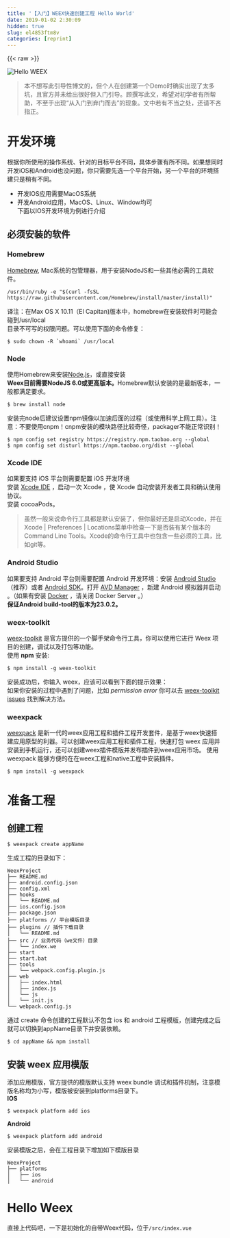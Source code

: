 ```yaml
---
title: '【入门】WEEX快速创建工程 Hello World' 
date: 2019-01-02 2:30:09
hidden: true
slug: el4853ftm8v
categories: [reprint]
---
```


{{< raw >}}

                    
<p><span class="img-wrap"><img data-src="/img/remote/1460000010984860" src="https://static.alili.tech/img/remote/1460000010984860" alt="Hello WEEX" title="Hello WEEX" style="cursor: pointer; display: inline;"></span></p>
<blockquote><p>本不想写此引导性博文的，但个人在创建第一个Demo时确实出现了太多坑，且官方并未给出很好但入门引导。顾撰写此文，希望对初学者有所帮助，不至于出现“从入门到弃门而去”的现象。文中若有不当之处，还请不吝指正。</p></blockquote>
<h1 id="articleHeader0">开发环境</h1>
<p>根据你所使用的操作系统、针对的目标平台不同，具体步骤有所不同。如果想同时开发iOS和Android也没问题，你只需要先选一个平台开始，另一个平台的环境搭建只是稍有不同。</p>
<ul>
<li>开发IOS应用需要MacOS系统</li>
<li>开发Android应用，MacOS、Linux、Window均可<br>下面以IOS开发环境为例进行介绍</li>
</ul>
<h2 id="articleHeader1">必须安装的软件</h2>
<h3 id="articleHeader2">Homebrew</h3>
<p><a href="http://brew.sh/" rel="nofollow noreferrer" target="_blank">Homebrew</a>, Mac系统的包管理器，用于安装NodeJS和一些其他必需的工具软件。</p>
<div class="widget-codetool" style="display:none;">
      <div class="widget-codetool--inner">
      <span class="selectCode code-tool" data-toggle="tooltip" data-placement="top" title="" data-original-title="全选"></span>
      <span type="button" class="copyCode code-tool" data-toggle="tooltip" data-placement="top" data-clipboard-text="/usr/bin/ruby -e &quot;$(curl -fsSL https://raw.githubusercontent.com/Homebrew/install/master/install)&quot;" title="" data-original-title="复制"></span>
      <span type="button" class="saveToNote code-tool" data-toggle="tooltip" data-placement="top" title="" data-original-title="放进笔记"></span>
      </div>
      </div><pre class="hljs awk"><code style="word-break: break-word; white-space: initial;"><span class="hljs-regexp">/usr/</span>bin<span class="hljs-regexp">/ruby -e "$(curl -fsSL https:/</span><span class="hljs-regexp">/raw.githubusercontent.com/</span>Homebrew<span class="hljs-regexp">/install/m</span>aster<span class="hljs-regexp">/install)"</span></code></pre>
<p>译注：在Max OS X 10.11（El Capitan)版本中，homebrew在安装软件时可能会碰到/usr/local<br>目录不可写的权限问题。可以使用下面的命令修复：</p>
<div class="widget-codetool" style="display:none;">
      <div class="widget-codetool--inner">
      <span class="selectCode code-tool" data-toggle="tooltip" data-placement="top" title="" data-original-title="全选"></span>
      <span type="button" class="copyCode code-tool" data-toggle="tooltip" data-placement="top" data-clipboard-text="$ sudo chown -R `whoami` /usr/local" title="" data-original-title="复制"></span>
      <span type="button" class="saveToNote code-tool" data-toggle="tooltip" data-placement="top" title="" data-original-title="放进笔记"></span>
      </div>
      </div><pre class="hljs perl"><code style="word-break: break-word; white-space: initial;">$ sudo <span class="hljs-keyword">chown</span> -R <span class="hljs-string">`whoami`</span> /usr/<span class="hljs-keyword">local</span></code></pre>
<h3 id="articleHeader3">Node</h3>
<p>使用Homebrew来安装<a href="https://nodejs.org/" rel="nofollow noreferrer" target="_blank">Node.js</a>，或直接安装<br><strong>Weex目前需要NodeJS 6.0或更高版本。</strong>Homebrew默认安装的是最新版本，一般都满足要求。</p>
<div class="widget-codetool" style="display:none;">
      <div class="widget-codetool--inner">
      <span class="selectCode code-tool" data-toggle="tooltip" data-placement="top" title="" data-original-title="全选"></span>
      <span type="button" class="copyCode code-tool" data-toggle="tooltip" data-placement="top" data-clipboard-text="$ brew install node" title="" data-original-title="复制"></span>
      <span type="button" class="saveToNote code-tool" data-toggle="tooltip" data-placement="top" title="" data-original-title="放进笔记"></span>
      </div>
      </div><pre class="hljs crmsh"><code style="word-break: break-word; white-space: initial;">$ brew install <span class="hljs-keyword">node</span></code><span class="hljs-title"></span></pre>
<p>安装完node后建议设置npm镜像以加速后面的过程（或使用科学上网工具）。注意：不要使用cnpm！cnpm安装的模块路径比较奇怪，packager不能正常识别！</p>
<div class="widget-codetool" style="display:none;">
      <div class="widget-codetool--inner">
      <span class="selectCode code-tool" data-toggle="tooltip" data-placement="top" title="" data-original-title="全选"></span>
      <span type="button" class="copyCode code-tool" data-toggle="tooltip" data-placement="top" data-clipboard-text="$ npm config set registry https://registry.npm.taobao.org --global
$ npm config set disturl https://npm.taobao.org/dist --global" title="" data-original-title="复制"></span>
      <span type="button" class="saveToNote code-tool" data-toggle="tooltip" data-placement="top" title="" data-original-title="放进笔记"></span>
      </div>
      </div><pre class="hljs coffeescript"><code>$ <span class="hljs-built_in">npm</span> config set registry https:<span class="hljs-regexp">//</span>registry.<span class="hljs-built_in">npm</span>.taobao.org --<span class="hljs-built_in">global</span>
$ <span class="hljs-built_in">npm</span> config set disturl https:<span class="hljs-regexp">//</span><span class="hljs-built_in">npm</span>.taobao.org/dist --<span class="hljs-built_in">global</span></code></pre>
<h3 id="articleHeader4">Xcode IDE</h3>
<p>如果要支持 iOS 平台则需要配置 iOS 开发环境<br>安装&nbsp;<a href="https://itunes.apple.com/us/app/xcode/id497799835?mt=12" rel="nofollow noreferrer" target="_blank">Xcode IDE</a>&nbsp;，启动一次 Xcode ，使 Xcode 自动安装开发者工具和确认使用协议。<br>安装 cocoaPods。</p>
<blockquote><p>虽然一般来说命令行工具都是默认安装了，但你最好还是启动Xcode，并在Xcode | Preferences | Locations菜单中检查一下是否装有某个版本的Command Line Tools。Xcode的命令行工具中也包含一些必须的工具，比如git等。</p></blockquote>
<h3 id="articleHeader5">Android Studio</h3>
<p>如果要支持 Android 平台则需要配置 Android 开发环境：安装&nbsp;<a href="https://developer.android.com/studio/install.html" rel="nofollow noreferrer" target="_blank">Android Studio</a>（推荐）或者&nbsp;<a href="https://developer.android.com/studio/releases/sdk-tools.html" rel="nofollow noreferrer" target="_blank">Android SDK</a>。打开&nbsp;<a href="https://developer.android.com/studio/run/managing-avds.html" rel="nofollow noreferrer" target="_blank">AVD Manager</a>&nbsp;，新建 Android 模拟器并启动 。（如果有安装&nbsp;<a href="https://www.docker.com/" rel="nofollow noreferrer" target="_blank">Docker</a>&nbsp;，请关闭 Docker Server 。）<br><strong>保证Android build-tool的版本为23.0.2。</strong></p>
<h3 id="articleHeader6">weex-toolkit</h3>
<p><a href="https://github.com/weexteam/weex-toolkit" rel="nofollow noreferrer" target="_blank">weex-toolkit</a>&nbsp;是官方提供的一个脚手架命令行工具，你可以使用它进行 Weex 项目的创建，调试以及打包等功能。<br>使用 <strong>npm</strong> 安装:</p>
<div class="widget-codetool" style="display:none;">
      <div class="widget-codetool--inner">
      <span class="selectCode code-tool" data-toggle="tooltip" data-placement="top" title="" data-original-title="全选"></span>
      <span type="button" class="copyCode code-tool" data-toggle="tooltip" data-placement="top" data-clipboard-text="$ npm install -g weex-toolkit" title="" data-original-title="复制"></span>
      <span type="button" class="saveToNote code-tool" data-toggle="tooltip" data-placement="top" title="" data-original-title="放进笔记"></span>
      </div>
      </div><pre class="hljs cmake"><code style="word-break: break-word; white-space: initial;">$ npm <span class="hljs-keyword">install</span> -g weex-toolkit</code></pre>
<p>安装成功后，你输入&nbsp;weex，应该可以看到下面的提示效果：<br><span class="img-wrap"><img data-src="/img/remote/1460000010984861" src="https://static.alili.tech/img/remote/1460000010984861" alt="" title="" style="cursor: pointer;"></span><br>如果你安装的过程中遇到了问题，比如&nbsp;<em>permission error</em>&nbsp;你可以去&nbsp;<a href="https://github.com/weexteam/weex-toolkit/issues" rel="nofollow noreferrer" target="_blank">weex-toolkit issues</a>&nbsp;找到解决方法。</p>
<h3 id="articleHeader7">weexpack</h3>
<p><a href="https://github.com/weexteam/weex-pack" rel="nofollow noreferrer" target="_blank">weexpack</a> 是新一代的weex应用工程和插件工程开发套件，是基于weex快速搭建应用原型的利器。可以创建weex应用工程和插件工程，快速打包 weex 应用并安装到手机运行，还可以创建weex插件模版并发布插件到weex应用市场。 使用weexpack 能够方便的在在weex工程和native工程中安装插件。</p>
<div class="widget-codetool" style="display:none;">
      <div class="widget-codetool--inner">
      <span class="selectCode code-tool" data-toggle="tooltip" data-placement="top" title="" data-original-title="全选"></span>
      <span type="button" class="copyCode code-tool" data-toggle="tooltip" data-placement="top" data-clipboard-text="$ npm install -g weexpack" title="" data-original-title="复制"></span>
      <span type="button" class="saveToNote code-tool" data-toggle="tooltip" data-placement="top" title="" data-original-title="放进笔记"></span>
      </div>
      </div><pre class="hljs cmake"><code style="word-break: break-word; white-space: initial;">$ npm <span class="hljs-keyword">install</span> -g weexpack</code></pre>
<h1 id="articleHeader8">准备工程</h1>
<h2 id="articleHeader9">创建工程</h2>
<div class="widget-codetool" style="display:none;">
      <div class="widget-codetool--inner">
      <span class="selectCode code-tool" data-toggle="tooltip" data-placement="top" title="" data-original-title="全选"></span>
      <span type="button" class="copyCode code-tool" data-toggle="tooltip" data-placement="top" data-clipboard-text="$ weexpack create appName" title="" data-original-title="复制"></span>
      <span type="button" class="saveToNote code-tool" data-toggle="tooltip" data-placement="top" title="" data-original-title="放进笔记"></span>
      </div>
      </div><pre class="hljs elixir"><code style="word-break: break-word; white-space: initial;"><span class="hljs-variable">$ </span>weexpack create appName</code></pre>
<p>生成工程的目录如下：</p>
<div class="widget-codetool" style="display:none;">
      <div class="widget-codetool--inner">
      <span class="selectCode code-tool" data-toggle="tooltip" data-placement="top" title="" data-original-title="全选"></span>
      <span type="button" class="copyCode code-tool" data-toggle="tooltip" data-placement="top" data-clipboard-text="WeexProject 
├── README.md 
├── android.config.json 
├── config.xml 
├── hooks 
│&nbsp;&nbsp; └── README.md 
├── ios.config.json 
├── package.json 
├── platforms // 平台模版目录 
├── plugins // 插件下载目录 
│&nbsp;&nbsp; └── README.md 
├── src // 业务代码（we文件）目录
│&nbsp;&nbsp; └── index.we 
├── start 
├── start.bat 
├── tools 
│&nbsp;&nbsp; └── webpack.config.plugin.js 
├── web 
│&nbsp;&nbsp; ├── index.html 
│&nbsp;&nbsp; ├── index.js 
│&nbsp;&nbsp; └── js 
│&nbsp;&nbsp; └── init.js 
└── webpack.config.js" title="" data-original-title="复制"></span>
      <span type="button" class="saveToNote code-tool" data-toggle="tooltip" data-placement="top" title="" data-original-title="放进笔记"></span>
      </div>
      </div><pre class="hljs stylus"><code>WeexProject 
├── README<span class="hljs-selector-class">.md</span> 
├── android<span class="hljs-selector-class">.config</span><span class="hljs-selector-class">.json</span> 
├── config<span class="hljs-selector-class">.xml</span> 
├── hooks 
│&nbsp;&nbsp; └── README<span class="hljs-selector-class">.md</span> 
├── ios<span class="hljs-selector-class">.config</span><span class="hljs-selector-class">.json</span> 
├── package<span class="hljs-selector-class">.json</span> 
├── platforms <span class="hljs-comment">// 平台模版目录 </span>
├── plugins <span class="hljs-comment">// 插件下载目录 </span>
│&nbsp;&nbsp; └── README<span class="hljs-selector-class">.md</span> 
├── src <span class="hljs-comment">// 业务代码（we文件）目录</span>
│&nbsp;&nbsp; └── index<span class="hljs-selector-class">.we</span> 
├── start 
├── start<span class="hljs-selector-class">.bat</span> 
├── tools 
│&nbsp;&nbsp; └── webpack<span class="hljs-selector-class">.config</span><span class="hljs-selector-class">.plugin</span><span class="hljs-selector-class">.js</span> 
├── web 
│&nbsp;&nbsp; ├── index<span class="hljs-selector-class">.html</span> 
│&nbsp;&nbsp; ├── index<span class="hljs-selector-class">.js</span> 
│&nbsp;&nbsp; └── js 
│&nbsp;&nbsp; └── init<span class="hljs-selector-class">.js</span> 
└── webpack<span class="hljs-selector-class">.config</span><span class="hljs-selector-class">.js</span></code></pre>
<p>通过 create 命令创建的工程默认不包含 ios 和 android 工程模版，创建完成之后就可以切换到appName目录下并安装依赖。</p>
<div class="widget-codetool" style="display:none;">
      <div class="widget-codetool--inner">
      <span class="selectCode code-tool" data-toggle="tooltip" data-placement="top" title="" data-original-title="全选"></span>
      <span type="button" class="copyCode code-tool" data-toggle="tooltip" data-placement="top" data-clipboard-text="$ cd appName &amp;&amp; npm install" title="" data-original-title="复制"></span>
      <span type="button" class="saveToNote code-tool" data-toggle="tooltip" data-placement="top" title="" data-original-title="放进笔记"></span>
      </div>
      </div><pre class="hljs bash"><code style="word-break: break-word; white-space: initial;">$ <span class="hljs-built_in">cd</span> appName &amp;&amp; npm install</code></pre>
<h2 id="articleHeader10">安装 weex 应用模版</h2>
<p>添加应用模版，官方提供的模版默认支持 weex bundle 调试和插件机制，注意模版名称均为小写，模版被安装到platforms目录下。<br><strong>IOS</strong></p>
<div class="widget-codetool" style="display:none;">
      <div class="widget-codetool--inner">
      <span class="selectCode code-tool" data-toggle="tooltip" data-placement="top" title="" data-original-title="全选"></span>
      <span type="button" class="copyCode code-tool" data-toggle="tooltip" data-placement="top" data-clipboard-text="  $ weexpack platform add ios" title="" data-original-title="复制"></span>
      <span type="button" class="saveToNote code-tool" data-toggle="tooltip" data-placement="top" title="" data-original-title="放进笔记"></span>
      </div>
      </div><pre class="hljs dockerfile"><code style="word-break: break-word; white-space: initial;">  $ weexpack platform <span class="hljs-keyword">add</span><span class="bash"> ios</span></code></pre>
<p><strong>Android</strong></p>
<div class="widget-codetool" style="display:none;">
      <div class="widget-codetool--inner">
      <span class="selectCode code-tool" data-toggle="tooltip" data-placement="top" title="" data-original-title="全选"></span>
      <span type="button" class="copyCode code-tool" data-toggle="tooltip" data-placement="top" data-clipboard-text="  $ weexpack platform add android" title="" data-original-title="复制"></span>
      <span type="button" class="saveToNote code-tool" data-toggle="tooltip" data-placement="top" title="" data-original-title="放进笔记"></span>
      </div>
      </div><pre class="hljs dockerfile"><code style="word-break: break-word; white-space: initial;">  $ weexpack platform <span class="hljs-keyword">add</span><span class="bash"> android</span></code></pre>
<p>安装模版之后，会在工程目录下增加如下模版目录</p>
<div class="widget-codetool" style="display:none;">
      <div class="widget-codetool--inner">
      <span class="selectCode code-tool" data-toggle="tooltip" data-placement="top" title="" data-original-title="全选"></span>
      <span type="button" class="copyCode code-tool" data-toggle="tooltip" data-placement="top" data-clipboard-text="WeexProject 
├── platforms 
│   ├── ios
│   └── android" title="" data-original-title="复制"></span>
      <span type="button" class="saveToNote code-tool" data-toggle="tooltip" data-placement="top" title="" data-original-title="放进笔记"></span>
      </div>
      </div><pre class="hljs nginx"><code><span class="hljs-attribute">WeexProject</span> 
├── platforms 
│   ├── ios
│   └── android</code></pre>
<h1 id="articleHeader11">Hello Weex</h1>
<p>直接上代码吧，一下是初始化的自带Weex代码，位于<code>/src/index.vue</code></p>
<div class="widget-codetool" style="display:none;">
      <div class="widget-codetool--inner">
      <span class="selectCode code-tool" data-toggle="tooltip" data-placement="top" title="" data-original-title="全选"></span>
      <span type="button" class="copyCode code-tool" data-toggle="tooltip" data-placement="top" data-clipboard-text="<template>
  <div class=&quot;wrapper&quot; @click=&quot;update&quot;>
    <image :src=&quot;logoUrl&quot; class=&quot;logo&quot;></image>
    <text class=&quot;title&quot;>Hello "{{"target"}}"</text>
    <text class=&quot;desc&quot;>Now, let's use vue to build your weex app.</text>
  </div>
</template>

<style>
  .wrapper { align-items: center; margin-top: 120px; }
  .title { padding-top:40px; padding-bottom: 40px; font-size: 48px; }
  .logo { width: 360px; height: 156px; }
  .desc { padding-top: 20px; color:#888; font-size: 24px;}
</style>

<script>
  export default {
    data: {
      logoUrl: 'http://img1.vued.vanthink.cn/vued08aa73a9ab65dcbd360ec54659ada97c.png',
      target: 'World'
    },
    methods: {
      update: function (e) {
        this.target = 'Weex'
        console.log('target:', this.target)
      }
    }
  }
</script>" title="" data-original-title="复制"></span>
      <span type="button" class="saveToNote code-tool" data-toggle="tooltip" data-placement="top" title="" data-original-title="放进笔记"></span>
      </div>
      </div><pre class="hljs django"><code><span class="xml"><span class="hljs-tag">&lt;<span class="hljs-name">template</span>&gt;</span>
  <span class="hljs-tag">&lt;<span class="hljs-name">div</span> <span class="hljs-attr">class</span>=<span class="hljs-string">"wrapper"</span> @<span class="hljs-attr">click</span>=<span class="hljs-string">"update"</span>&gt;</span>
    <span class="hljs-tag">&lt;<span class="hljs-name">image</span> <span class="hljs-attr">:src</span>=<span class="hljs-string">"logoUrl"</span> <span class="hljs-attr">class</span>=<span class="hljs-string">"logo"</span>&gt;</span><span class="hljs-tag">&lt;/<span class="hljs-name">image</span>&gt;</span>
    <span class="hljs-tag">&lt;<span class="hljs-name">text</span> <span class="hljs-attr">class</span>=<span class="hljs-string">"title"</span>&gt;</span>Hello </span><span class="hljs-template-variable">"{{"target"}}"</span><span class="xml"><span class="hljs-tag">&lt;/<span class="hljs-name">text</span>&gt;</span>
    <span class="hljs-tag">&lt;<span class="hljs-name">text</span> <span class="hljs-attr">class</span>=<span class="hljs-string">"desc"</span>&gt;</span>Now, let's use vue to build your weex app.<span class="hljs-tag">&lt;/<span class="hljs-name">text</span>&gt;</span>
  <span class="hljs-tag">&lt;/<span class="hljs-name">div</span>&gt;</span>
<span class="hljs-tag">&lt;/<span class="hljs-name">template</span>&gt;</span>

<span class="hljs-tag">&lt;<span class="hljs-name">style</span>&gt;</span><span class="css">
  <span class="hljs-selector-class">.wrapper</span> { <span class="hljs-attribute">align-items</span>: center; <span class="hljs-attribute">margin-top</span>: <span class="hljs-number">120px</span>; }
  <span class="hljs-selector-class">.title</span> { <span class="hljs-attribute">padding-top</span>:<span class="hljs-number">40px</span>; <span class="hljs-attribute">padding-bottom</span>: <span class="hljs-number">40px</span>; <span class="hljs-attribute">font-size</span>: <span class="hljs-number">48px</span>; }
  <span class="hljs-selector-class">.logo</span> { <span class="hljs-attribute">width</span>: <span class="hljs-number">360px</span>; <span class="hljs-attribute">height</span>: <span class="hljs-number">156px</span>; }
  <span class="hljs-selector-class">.desc</span> { <span class="hljs-attribute">padding-top</span>: <span class="hljs-number">20px</span>; <span class="hljs-attribute">color</span>:<span class="hljs-number">#888</span>; <span class="hljs-attribute">font-size</span>: <span class="hljs-number">24px</span>;}
</span><span class="hljs-tag">&lt;/<span class="hljs-name">style</span>&gt;</span>

<span class="hljs-tag">&lt;<span class="hljs-name">script</span>&gt;</span><span class="javascript">
  <span class="hljs-keyword">export</span> <span class="hljs-keyword">default</span> {
    <span class="hljs-attr">data</span>: {
      <span class="hljs-attr">logoUrl</span>: <span class="hljs-string">'http://img1.vued.vanthink.cn/vued08aa73a9ab65dcbd360ec54659ada97c.png'</span>,
      <span class="hljs-attr">target</span>: <span class="hljs-string">'World'</span>
    },
    <span class="hljs-attr">methods</span>: {
      <span class="hljs-attr">update</span>: <span class="hljs-function"><span class="hljs-keyword">function</span> (<span class="hljs-params">e</span>) </span>{
        <span class="hljs-keyword">this</span>.target = <span class="hljs-string">'Weex'</span>
        <span class="hljs-built_in">console</span>.log(<span class="hljs-string">'target:'</span>, <span class="hljs-keyword">this</span>.target)
      }
    }
  }
</span><span class="hljs-tag">&lt;/<span class="hljs-name">script</span>&gt;</span></span></code></pre>
<p>Weex开发使用了VUE的框架，基本语法详见<a href="http://weex.apache.org/cn/references/" rel="nofollow noreferrer" target="_blank">官方手册</a></p>
<h1 id="articleHeader12">运行看效果</h1>
<h1 id="articleHeader13">web</h1>
<p>执行如下命令</p>
<div class="widget-codetool" style="display:none;">
      <div class="widget-codetool--inner">
      <span class="selectCode code-tool" data-toggle="tooltip" data-placement="top" title="" data-original-title="全选"></span>
      <span type="button" class="copyCode code-tool" data-toggle="tooltip" data-placement="top" data-clipboard-text="$ npm run build //web工程打包
$ npm run dev &amp; npm run serve " title="" data-original-title="复制"></span>
      <span type="button" class="saveToNote code-tool" data-toggle="tooltip" data-placement="top" title="" data-original-title="放进笔记"></span>
      </div>
      </div><pre class="hljs dockerfile"><code>$ npm <span class="hljs-keyword">run</span><span class="bash"> build //web工程打包
</span>$ npm <span class="hljs-keyword">run</span><span class="bash"> dev &amp; npm run serve </span></code></pre>
<p><span class="img-wrap"><img data-src="/img/remote/1460000010984862" src="https://static.alili.tech/img/remote/1460000010984862" alt="执行效果" title="执行效果" style="cursor: pointer;"></span><br>或者执行单页调试</p>
<div class="widget-codetool" style="display:none;">
      <div class="widget-codetool--inner">
      <span class="selectCode code-tool" data-toggle="tooltip" data-placement="top" title="" data-original-title="全选"></span>
      <span type="button" class="copyCode code-tool" data-toggle="tooltip" data-placement="top" data-clipboard-text="$ weex src/index.vue" title="" data-original-title="复制"></span>
      <span type="button" class="saveToNote code-tool" data-toggle="tooltip" data-placement="top" title="" data-original-title="放进笔记"></span>
      </div>
      </div><pre class="hljs axapta"><code style="word-break: break-word; white-space: initial;">$ weex src/<span class="hljs-keyword">index</span>.vue</code></pre>
<ul><li>如果有<code>EACCES</code>报错，可以使用<code>sudo</code>命令执行。</li></ul>
<p><span class="img-wrap"><img data-src="/img/remote/1460000010984863" src="https://static.alili.tech/img/remote/1460000010984863" alt="执行效果" title="执行效果" style="cursor: pointer;"></span></p>
<h1 id="articleHeader14">虚拟机&amp;真机运行</h1>
<p>官方给的启动指令为</p>
<div class="widget-codetool" style="display:none;">
      <div class="widget-codetool--inner">
      <span class="selectCode code-tool" data-toggle="tooltip" data-placement="top" title="" data-original-title="全选"></span>
      <span type="button" class="copyCode code-tool" data-toggle="tooltip" data-placement="top" data-clipboard-text="$ weex run ios " title="" data-original-title="复制"></span>
      <span type="button" class="saveToNote code-tool" data-toggle="tooltip" data-placement="top" title="" data-original-title="放进笔记"></span>
      </div>
      </div><pre class="hljs dockerfile"><code style="word-break: break-word; white-space: initial;">$ weex <span class="hljs-keyword">run</span><span class="bash"> ios </span></code></pre>
<p>或者</p>
<div class="widget-codetool" style="display:none;">
      <div class="widget-codetool--inner">
      <span class="selectCode code-tool" data-toggle="tooltip" data-placement="top" title="" data-original-title="全选"></span>
      <span type="button" class="copyCode code-tool" data-toggle="tooltip" data-placement="top" data-clipboard-text="$ weexpack run ios " title="" data-original-title="复制"></span>
      <span type="button" class="saveToNote code-tool" data-toggle="tooltip" data-placement="top" title="" data-original-title="放进笔记"></span>
      </div>
      </div><pre class="hljs dockerfile"><code style="word-break: break-word; white-space: initial;">$ weexpack <span class="hljs-keyword">run</span><span class="bash"> ios </span></code></pre>
<p>但是如此运行坑较多不说，问题排查起来也是很麻烦，推荐使用xcode运行</p>
<h2 id="articleHeader15">xcode运行</h2>
<p><em>这块也是官方未提及的部分</em><br>添加Weex中ios工程<br><span class="img-wrap"><img data-src="/img/remote/1460000010984864" src="https://static.alili.tech/img/remote/1460000010984864" alt="添加Weex中ios工程" title="添加Weex中ios工程" style="cursor: pointer;"></span><br>选对工程文件，<br>注意：此处应选择文件<strong>WeexDemo.xcworkspace</strong><br><span class="img-wrap"><img data-src="/img/remote/1460000010984865" src="https://static.alili.tech/img/remote/1460000010984865" alt="" title="" style="cursor: pointer;"></span><br>打开后简单的简单点配置下基本配置，如项目名、识别符、版本、开发者等<br><span class="img-wrap"><img data-src="/img/remote/1460000010984866" src="https://static.alili.tech/img/remote/1460000010984866" alt="" title="" style="cursor: pointer; display: inline;"></span><br>你可以选择虚拟机活着真机执行<br>不过执行前你要保证代码是最新打包的<br>打包方式：</p>
<div class="widget-codetool" style="display:none;">
      <div class="widget-codetool--inner">
      <span class="selectCode code-tool" data-toggle="tooltip" data-placement="top" title="" data-original-title="全选"></span>
      <span type="button" class="copyCode code-tool" data-toggle="tooltip" data-placement="top" data-clipboard-text="$ weex build ios " title="" data-original-title="复制"></span>
      <span type="button" class="saveToNote code-tool" data-toggle="tooltip" data-placement="top" title="" data-original-title="放进笔记"></span>
      </div>
      </div><pre class="hljs armasm"><code style="word-break: break-word; white-space: initial;">$ weex <span class="hljs-keyword">build </span>ios </code></pre>
<p>注意了！到这个地方就不要进行下去了，直接<code>control+c</code>退出，因为如果继续进行下去就会覆盖掉之前在XCode上的配置，后面就没法继续进行了<br><span class="img-wrap"><img data-src="/img/bVUrim?w=1412&amp;h=692" src="https://static.alili.tech/img/bVUrim?w=1412&amp;h=692" alt="" title="" style="cursor: pointer; display: inline;"></span><br>这一步是关键骤主，要的作用是将weex工程打包成jsbundle文件，并且放入对应<code>plantforms</code>下的ios和android包下<br>具体地址为：</p>
<div class="widget-codetool" style="display:none;">
      <div class="widget-codetool--inner">
      <span class="selectCode code-tool" data-toggle="tooltip" data-placement="top" title="" data-original-title="全选"></span>
      <span type="button" class="copyCode code-tool" data-toggle="tooltip" data-placement="top" data-clipboard-text="# ios位置
/platforms/ios/bundlejs/index.js" title="" data-original-title="复制"></span>
      <span type="button" class="saveToNote code-tool" data-toggle="tooltip" data-placement="top" title="" data-original-title="放进笔记"></span>
      </div>
      </div><pre class="hljs awk"><code><span class="hljs-comment"># ios位置</span>
<span class="hljs-regexp">/platforms/i</span>os<span class="hljs-regexp">/bundlejs/i</span>ndex.js</code></pre>
<div class="widget-codetool" style="display:none;">
      <div class="widget-codetool--inner">
      <span class="selectCode code-tool" data-toggle="tooltip" data-placement="top" title="" data-original-title="全选"></span>
      <span type="button" class="copyCode code-tool" data-toggle="tooltip" data-placement="top" data-clipboard-text="# android位置
/platforms/android/app/src/main/assets/dist/index.js" title="" data-original-title="复制"></span>
      <span type="button" class="saveToNote code-tool" data-toggle="tooltip" data-placement="top" title="" data-original-title="放进笔记"></span>
      </div>
      </div><pre class="hljs awk"><code><span class="hljs-comment"># android位置</span>
<span class="hljs-regexp">/platforms/</span>android<span class="hljs-regexp">/app/</span>src<span class="hljs-regexp">/main/</span>assets<span class="hljs-regexp">/dist/i</span>ndex.js</code></pre>
<p>打包后即可安装到真机或者虚拟机了。<br><span class="img-wrap"><img data-src="/img/remote/1460000010984867" src="https://static.alili.tech/img/remote/1460000010984867" alt="" title="" style="cursor: pointer;"></span><br>然后点击执行即可<br><span class="img-wrap"><img data-src="/img/remote/1460000010984868" src="https://static.alili.tech/img/remote/1460000010984868" alt="" title="" style="cursor: pointer;"></span><br>如果你看到如下界面，说明你的环境和配置已经走通了，后面可以发挥你的真正实力了！<br><span class="img-wrap"><img data-src="/img/remote/1460000010984869" src="https://static.alili.tech/img/remote/1460000010984869" alt="" title="" style="cursor: pointer;"></span><br>如果你看到的是如下界面，说明还有地方需要打磨<br><span class="img-wrap"><img data-src="/img/remote/1460000010984870" src="https://static.alili.tech/img/remote/1460000010984870" alt="" title="" style="cursor: pointer;"></span></p>
<h1 id="articleHeader16">帮你填坑</h1>
<p>如果你构建的时候报如下错误，请对号入座解决问题。<br>1、'ATSDK/ATManager.h' file not found</p>
<blockquote><p>'ATSDK/ATManager.h' file not found</p></blockquote>
<p><span class="img-wrap"><img data-src="/img/remote/1460000010984871" src="https://static.alili.tech/img/remote/1460000010984871" alt="" title="" style="cursor: pointer;"></span><br>解决方法：<br><a href="http://www.jianshu.com/p/88a33c570692" rel="nofollow noreferrer" target="_blank">http://www.jianshu.com/p/88a3...</a></p>
<p>2、could not find gradle wrapper within android sdk</p>
<blockquote><p>error: could not find gradle wrapper within android sdk. might need to update your android sdk</p></blockquote>
<p><span class="img-wrap"><img data-src="/img/remote/1460000010984872" src="https://static.alili.tech/img/remote/1460000010984872" alt="" title="" style="cursor: pointer;"></span><br>解决方法：<br><a href="http://www.jianshu.com/p/5d925413c79f" rel="nofollow noreferrer" target="_blank">http://www.jianshu.com/p/5d92...</a></p>
<p>3、Environment variable $ANDROID_HOME not found</p>
<blockquote><p>MacOS开发Android app经常会遇到环境的坑，$ANDROID_HOME就是其中之一</p></blockquote>
<p><span class="img-wrap"><img data-src="/img/remote/1460000010984873" src="https://static.alili.tech/img/remote/1460000010984873" alt="" title="" style="cursor: pointer;"></span><br>解决方法：<br><a href="http://www.jianshu.com/p/a77396301b22" rel="nofollow noreferrer" target="_blank">http://www.jianshu.com/p/a773...</a></p>
<p>4、weex-vue-render/index.js（404 Not Found）</p>
<blockquote><p>资源报错【weex-vue-render/index.js】（404 Not Found）</p></blockquote>
<p><span class="img-wrap"><img data-src="/img/remote/1460000010984874" src="https://static.alili.tech/img/remote/1460000010984874" alt="" title="" style="cursor: pointer;"></span><br>解决方法：<br><a href="http://www.jianshu.com/p/75867f209310" rel="nofollow noreferrer" target="_blank">http://www.jianshu.com/p/7586...</a></p>
<p>5、ERROR in xxx.js from UglifyJs</p>
<blockquote><p>ERROR in index.js from UglifyJs</p></blockquote>
<p><span class="img-wrap"><img data-src="/img/remote/1460000011212549" src="https://static.alili.tech/img/remote/1460000011212549" alt="" title="" style="cursor: pointer;"></span></p>
<p>这是因为webpack在打包vue文件时没有成功转换ES6的语法<br>解决方法：<br><a href="https://segmentfault.com/a/1190000011212544">https://segmentfault.com/a/11...</a></p>
<p>其他问题后续持续更新，欢迎留言或关注专题【<a href="https://segmentfault.com/blog/willspace" target="_blank">willspace</a>】</p>

                
{{< /raw >}}

# 版权声明
本文资源来源互联网，仅供学习研究使用，版权归该资源的合法拥有者所有，

本文仅用于学习、研究和交流目的。转载请注明出处、完整链接以及原作者。

原作者若认为本站侵犯了您的版权，请联系我们，我们会立即删除！

## 原文标题
【入门】WEEX快速创建工程 Hello World

## 原文链接
[https://segmentfault.com/a/1190000010984857](https://segmentfault.com/a/1190000010984857)

